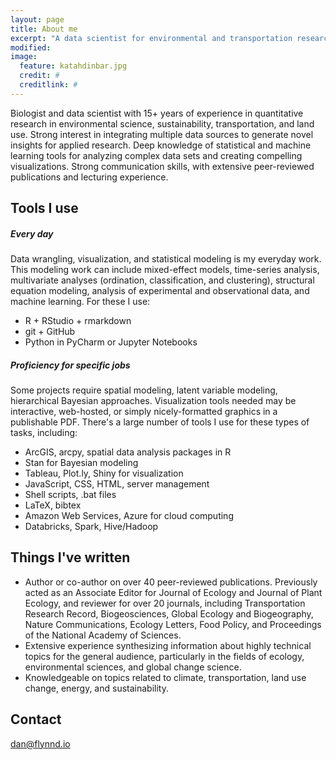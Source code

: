 ```yaml
---
layout: page
title: About me
excerpt: "A data scientist for environmental and transportation research."
modified: 
image:
  feature: katahdinbar.jpg
  credit: #
  creditlink: #
---
```


Biologist and data scientist with 15+ years of experience in quantitative research in environmental science, sustainability, transportation, and land use. Strong interest in integrating multiple data sources to generate novel insights for applied research. Deep knowledge of statistical and machine learning tools for analyzing complex data sets and creating compelling visualizations. Strong communication skills, with extensive peer-reviewed publications and lecturing experience. 

## Tools I use

##### Every day

Data wrangling, visualization, and statistical modeling is my everyday work. This modeling work can include mixed-effect models, time-series analysis, multivariate analyses (ordination, classification, and clustering), structural equation modeling, analysis of experimental and observational data, and machine learning. For these I use:
- R + RStudio + rmarkdown
- git + GitHub
- Python in PyCharm or Jupyter Notebooks


##### Proficiency for specific jobs
Some projects require spatial modeling, latent variable modeling, hierarchical Bayesian approaches. Visualization tools needed may be interactive, web-hosted, or simply nicely-formatted graphics in a publishable PDF. There's a large number of tools I use for these types of tasks, including:

- ArcGIS, arcpy, spatial data analysis packages in R
- Stan for Bayesian modeling
- Tableau, Plot.ly, Shiny for visualization
- JavaScript, CSS, HTML, server management 
- Shell scripts, .bat files
- LaTeX, bibtex
- Amazon Web Services, Azure for cloud computing 
- Databricks, Spark, Hive/Hadoop

## Things I've written

* Author or co-author on over 40 peer-reviewed publications. Previously acted as an Associate Editor for Journal of Ecology and Journal of Plant Ecology, and reviewer for over 20 journals, including Transportation Research Record, Biogeosciences, Global Ecology and Biogeography, Nature Communications, Ecology Letters, Food Policy, and Proceedings of the National Academy of Sciences. 
* Extensive experience synthesizing information about highly technical topics for the general audience, particularly in the fields of ecology, environmental sciences, and global change science. 
* Knowledgeable on topics related to climate, transportation, land use change, energy, and sustainability.

## Contact

[dan@flynnd.io](mailto:dan@flynnd.io)
